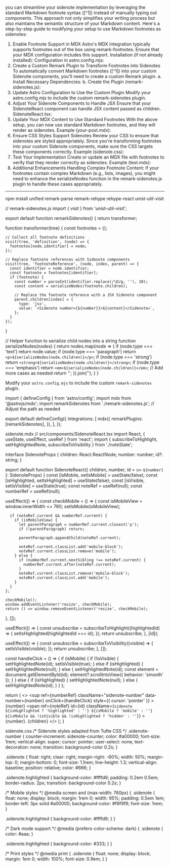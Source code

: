 you can streamline your sidenote implementation by leveraging the standard Markdown footnote syntax ([^1]) instead of manually typing out <Sidenote> components. This approach not only simplifies your writing process but also maintains the semantic structure of your Markdown content.
Here's a step-by-step guide to modifying your setup to use Markdown footnotes as sidenotes:
1. Enable Footnote Support in MDX
Astro's MDX integration typically supports footnotes out of the box using remark-footnotes. Ensure that your MDX configuration includes this support.
Installation (if not already installed):
Configuration in astro.config.mjs:
2. Create a Custom Remark Plugin to Transform Footnotes into Sidenotes
To automatically convert Markdown footnotes ([^1]) into your custom Sidenote components, you'll need to create a custom Remark plugin.
a. Install Necessary Dependencies:
b. Create the Plugin (remark-sidenotes.js):
3. Update Astro Configuration to Use the Custom Plugin
Modify your astro.config.mjs to include the custom remark-sidenotes plugin.
4. Adjust Your Sidenote Components to Handle JSX
Ensure that your SidenoteReact component can handle JSX content passed as children.
SidenoteReact.tsx:
5. Update Your MDX Content to Use Standard Footnotes
With the above setup, you can now use standard Markdown footnotes, and they will render as sidenotes.
Example (your-post.mdx):
6. Ensure CSS Styles Support Sidenotes
Review your CSS to ensure that sidenotes are styled appropriately. Since you're transforming footnotes into your custom Sidenote components, make sure the CSS targets these components correctly.
Example (sidenote.css):
7. Test Your Implementation
Create or update an MDX file with footnotes to verify that they render correctly as sidenotes.
Example (test.mdx):
8. Additional Enhancements
Handling Complex Footnote Content: If your footnotes contain complex Markdown (e.g., lists, images), you might need to enhance the serializeNodes function in the remark-sidenotes.js plugin to handle these cases appropriately.
---
npm install unified remark-parse remark-rehype rehype-react unist-util-visit

// remark-sidenotes.js
import { visit } from 'unist-util-visit';

export default function remarkSidenotes() {
  return transformer;

  function transformer(tree) {
    const footnotes = {};

    // Collect all footnote definitions
    visit(tree, 'definition', (node) => {
      footnotes[node.identifier] = node;
    });

    // Replace footnote references with Sidenote components
    visit(tree, 'footnoteReference', (node, index, parent) => {
      const identifier = node.identifier;
      const footnote = footnotes[identifier];
      if (footnote) {
        const number = parseInt(identifier.replace(/\D/g, ''), 10);
        const content = serializeNodes(footnote.children);

        // Replace the footnote reference with a JSX Sidenote component
        parent.children[index] = {
          type: 'jsx',
          value: `<Sidenote number={${number}}>${content}</Sidenote>`,
        };
      }
    });
  }

  // Helper function to serialize child nodes into a string
  function serializeNodes(nodes) {
    return nodes.map(node => {
      if (node.type === 'text') return node.value;
      if (node.type === 'paragraph') return `<p>${serializeNodes(node.children)}</p>`;
      if (node.type === 'strong') return `<strong>${serializeNodes(node.children)}</strong>`;
      if (node.type === 'emphasis') return `<em>${serializeNodes(node.children)}</em>`;
      // Add more cases as needed
      return '';
    }).join('');
  }
}


Modify your `astro.config.mjs` to include the custom `remark-sidenotes` plugin.

import { defineConfig } from 'astro/config';
import mdx from '@astrojs/mdx';
import remarkSidenotes from './remark-sidenotes.js'; // Adjust the path as needed

export default defineConfig({
  integrations: [
    mdx({
      remarkPlugins: [remarkSidenotes],
    }),
  ],
});

sidenote.mdx
// src/components/SidenoteReact.tsx
import React, { useState, useEffect, useRef } from 'react';
import { subscribeToHighlight, setHighlightedNote, subscribeToVisibility } from './noteState';

interface SidenoteProps {
  children: React.ReactNode;
  number: number;
  id?: string;
}

export default function SidenoteReact({ children, number, id = `sn-${number}` }: SidenoteProps) {
  const [isMobile, setIsMobile] = useState(false);
  const [isHighlighted, setIsHighlighted] = useState(false);
  const [isVisible, setIsVisible] = useState(true);
  const noteRef = useRef<HTMLSpanElement>(null);
  const numberRef = useRef<HTMLElement>(null);

  useEffect(() => {
    const checkMobile = () => {
      const isMobileView = window.innerWidth <= 760;
      setIsMobile(isMobileView);
      
      if (noteRef.current && numberRef.current) {
        if (isMobileView) {
          let parentParagraph = numberRef.current.closest('p');
          if (!parentParagraph) return;

          parentParagraph.appendChild(noteRef.current);
          
          noteRef.current.classList.add('mobile-block');
          noteRef.current.classList.remove('mobile');
        } else {
          if (numberRef.current.nextSibling !== noteRef.current) {
            numberRef.current.after(noteRef.current);
          }
          noteRef.current.classList.remove('mobile-block');
          noteRef.current.classList.add('mobile');
        }
      }
    };
    
    checkMobile();
    window.addEventListener('resize', checkMobile);
    return () => window.removeEventListener('resize', checkMobile);
  }, []);

  useEffect(() => {
    const unsubscribe = subscribeToHighlight((highlightedId) => {
      setIsHighlighted(highlightedId === id);
    });
    return unsubscribe;
  }, [id]);

  useEffect(() => {
    const unsubscribe = subscribeToVisibility((visible) => {
      setIsVisible(visible);
    });
    return unsubscribe;
  }, []);

  const handleClick = () => {
    if (isMobile) {
      if (!isVisible) {
        setHighlightedNote(id);
        setIsVisible(true);
      } else if (isHighlighted) {
        setHighlightedNote(null);
      } else {
        setHighlightedNote(id);
        const element = document.getElementById(id);
        element?.scrollIntoView({ behavior: 'smooth' });
      }
    } else {
      if (isHighlighted) {
        setHighlightedNote(null);
      } else {
        setHighlightedNote(id);
      }
    }
  };

  return (
    <>
      <sup
        ref={numberRef}
        className="sidenote-number"
        data-number={number}
        onClick={handleClick}
        style={{ cursor: 'pointer' }}
      >
        {number}
      </sup>
      <span
        ref={noteRef}
        id={id}
        className={`sidenote ${isHighlighted ? 'highlighted' : ''} ${isMobile ? 'mobile' : ''} ${isMobile && !isVisible && !isHighlighted ? 'hidden' : ''}`}
      >
        {number}. {children}
      </span>
    </>
  );
}

sidenote.css
/* Sidenote styles adapted from Tufte CSS */
.sidenote-number {
  counter-increment: sidenote-counter;
  color: #a00000;
  font-size: 1rem;
  vertical-align: super;
  cursor: pointer;
  user-select: none;
  text-decoration: none;
  transition: background-color 0.2s;
}

.sidenote {
  float: right;
  clear: right;
  margin-right: -60%;
  width: 50%;
  margin-top: 0;
  margin-bottom: 0;
  font-size: 1.1rem;
  line-height: 1.3;
  vertical-align: baseline;
  position: relative;
  color: #666;
}

.sidenote.highlighted {
  background-color: #ffffd9;
  padding: 0.2em 0.5em;
  border-radius: 2px;
  transition: background-color 0.2s;
}

/* Mobile styles */
@media screen and (max-width: 760px) {
  .sidenote {
    float: none;
    display: block;
    margin: 1rem 0;
    width: 95%;
    padding: 0.5em 1em;
    border-left: 3px solid #a00000;
    background-color: #f9f9f9;
    font-size: 1rem;
  }

  .sidenote.highlighted {
    background-color: #ffffd9;
  }
}

/* Dark mode support */
@media (prefers-color-scheme: dark) {
  .sidenote {
    color: #aaa;
  }

  .sidenote.highlighted {
    background-color: #333;
  }
}

/* Print styles */
@media print {
  .sidenote {
    float: none;
    display: block;
    margin: 1em 0;
    width: 100%;
    font-size: 0.9em;
  }
}